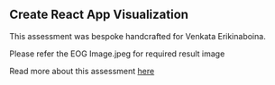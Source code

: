 ## Create React App Visualization

This assessment was bespoke handcrafted for Venkata Erikinaboina.

Please refer the EOG Image.jpeg for required result image

Read more about this assessment [here](https://react.eogresources.com)
